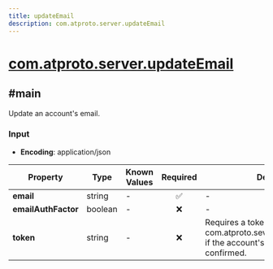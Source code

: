 ```yaml
---
title: updateEmail
description: com.atproto.server.updateEmail
---
```


# [com.atproto.server.updateEmail](https://github.com/myConsciousness/atproto.dart/blob/main/lexicons/com/atproto/server/updateEmail.json)

## #main

Update an account's email.

### Input

- **Encoding**: application/json

| Property | Type | Known Values | Required | Description |
| --- | --- | --- | :---: | --- |
| **email** | string | - | ✅ | - |
| **emailAuthFactor** | boolean | - | ❌ | - |
| **token** | string | - | ❌ | Requires a token from com.atproto.sever.requestEmailUpdate if the account's email has been confirmed. |
